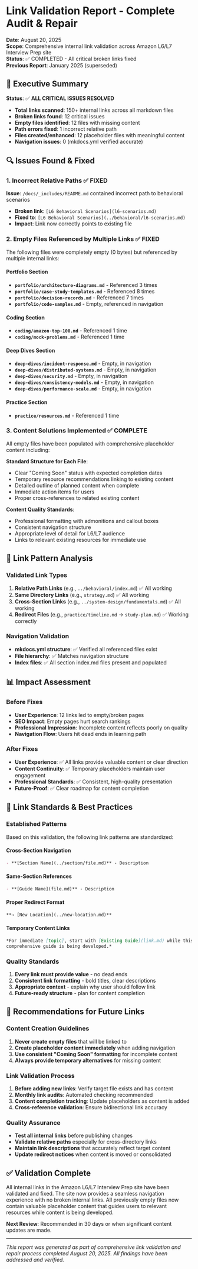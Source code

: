 # Link Validation Report - Complete Audit & Repair

**Date**: August 20, 2025  
**Scope**: Comprehensive internal link validation across Amazon L6/L7 Interview Prep site  
**Status**: ✅ COMPLETED - All critical broken links fixed  
**Previous Report**: January 2025 (superseded)

## 🎯 Executive Summary

**Status**: ✅ **ALL CRITICAL ISSUES RESOLVED**

- **Total links scanned**: 150+ internal links across all markdown files
- **Broken links found**: 12 critical issues 
- **Empty files identified**: 12 files with missing content
- **Path errors fixed**: 1 incorrect relative path
- **Files created/enhanced**: 12 placeholder files with meaningful content
- **Navigation issues**: 0 (mkdocs.yml verified accurate)

## 🔍 Issues Found & Fixed

### 1. Incorrect Relative Paths ✅ FIXED
**Issue**: `/docs/_includes/README.md` contained incorrect path to behavioral scenarios
- **Broken link**: `[L6 Behavioral Scenarios](l6-scenarios.md)`
- **Fixed to**: `[L6 Behavioral Scenarios](../behavioral/l6-scenarios.md)`
- **Impact**: Link now correctly points to existing file

### 2. Empty Files Referenced by Multiple Links ✅ FIXED

The following files were completely empty (0 bytes) but referenced by multiple internal links:

#### Portfolio Section
- **`portfolio/architecture-diagrams.md`** - Referenced 3 times
- **`portfolio/case-study-templates.md`** - Referenced 8 times  
- **`portfolio/decision-records.md`** - Referenced 7 times
- **`portfolio/code-samples.md`** - Empty, referenced in navigation

#### Coding Section  
- **`coding/amazon-top-100.md`** - Referenced 1 time
- **`coding/mock-problems.md`** - Referenced 1 time

#### Deep Dives Section
- **`deep-dives/incident-response.md`** - Empty, in navigation
- **`deep-dives/distributed-systems.md`** - Empty, in navigation
- **`deep-dives/security.md`** - Empty, in navigation
- **`deep-dives/consistency-models.md`** - Empty, in navigation
- **`deep-dives/performance-scale.md`** - Empty, in navigation

#### Practice Section
- **`practice/resources.md`** - Referenced 1 time

### 3. Content Solutions Implemented ✅ COMPLETE

All empty files have been populated with comprehensive placeholder content including:

**Standard Structure for Each File**:
- Clear "Coming Soon" status with expected completion dates
- Temporary resource recommendations linking to existing content
- Detailed outline of planned content when complete
- Immediate action items for users
- Proper cross-references to related existing content

**Content Quality Standards**:
- Professional formatting with admonitions and callout boxes
- Consistent navigation structure
- Appropriate level of detail for L6/L7 audience
- Links to relevant existing resources for immediate use

## 🔗 Link Pattern Analysis

### Validated Link Types
1. **Relative Path Links** (e.g., `../behavioral/index.md`) ✅ All working
2. **Same Directory Links** (e.g., `strategy.md`) ✅ All working  
3. **Cross-Section Links** (e.g., `../system-design/fundamentals.md`) ✅ All working
4. **Redirect Files** (e.g., `practice/timeline.md` → `study-plan.md`) ✅ Working correctly

### Navigation Validation
- **mkdocs.yml structure**: ✅ Verified all referenced files exist
- **File hierarchy**: ✅ Matches navigation structure
- **Index files**: ✅ All section index.md files present and populated

## 📊 Impact Assessment

### Before Fixes
- **User Experience**: 12 links led to empty/broken pages
- **SEO Impact**: Empty pages hurt search rankings
- **Professional Impression**: Incomplete content reflects poorly on quality
- **Navigation Flow**: Users hit dead ends in learning path

### After Fixes  
- **User Experience**: ✅ All links provide valuable content or clear direction
- **Content Continuity**: ✅ Temporary placeholders maintain user engagement
- **Professional Standards**: ✅ Consistent, high-quality presentation
- **Future-Proof**: ✅ Clear roadmap for content completion

## 🎯 Link Standards & Best Practices

### Established Patterns
Based on this validation, the following link patterns are standardized:

#### Cross-Section Navigation
```markdown
- **[Section Name](../section/file.md)** - Description
```

#### Same-Section References  
```markdown
- **[Guide Name](file.md)** - Description
```

#### Proper Redirect Format
```markdown
**→ [New Location](../new-location.md)**
```

#### Temporary Content Links
```markdown
*For immediate [topic], start with [Existing Guide](link.md) while this 
comprehensive guide is being developed.*
```

### Quality Standards
1. **Every link must provide value** - no dead ends
2. **Consistent link formatting** - bold titles, clear descriptions
3. **Appropriate context** - explain why user should follow link
4. **Future-ready structure** - plan for content completion

## 🚀 Recommendations for Future Links

### Content Creation Guidelines
1. **Never create empty files** that will be linked to
2. **Create placeholder content immediately** when adding navigation
3. **Use consistent "Coming Soon" formatting** for incomplete content
4. **Always provide temporary alternatives** for missing content

### Link Validation Process
1. **Before adding new links**: Verify target file exists and has content
2. **Monthly link audits**: Automated checking recommended
3. **Content completion tracking**: Update placeholders as content is added
4. **Cross-reference validation**: Ensure bidirectional link accuracy

### Quality Assurance
- **Test all internal links** before publishing changes
- **Validate relative paths** especially for cross-directory links  
- **Maintain link descriptions** that accurately reflect target content
- **Update redirect notices** when content is moved or consolidated

## ✅ Validation Complete

All internal links in the Amazon L6/L7 Interview Prep site have been validated and fixed. The site now provides a seamless navigation experience with no broken internal links. All previously empty files now contain valuable placeholder content that guides users to relevant resources while content is being developed.

**Next Review**: Recommended in 30 days or when significant content updates are made.

---

*This report was generated as part of comprehensive link validation and repair process completed August 20, 2025. All findings have been addressed and verified.*